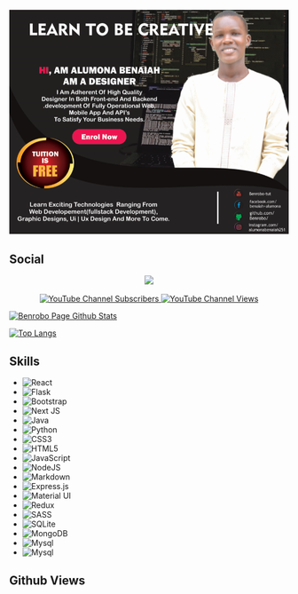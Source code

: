 ![alt text](https://github.com/Benrobo/Profile-Image/blob/main/Screenshot%20(190).png)

## Social

<p align="center">
  <img src="https://i.imgur.com/0QRyKo9.png" width="100px"/>
  <p align="center">
    <a href="https://www.youtube.com/channel/UCVzQyQe-OxsBpQY1jA2xo3w">
      <img alt="YouTube Channel Subscribers" src="https://img.shields.io/youtube/channel/subscribers/UCVzQyQe-OxsBpQY1jA2xo3w?color=red&logo=youtube&style=for-the-badge&labelColor=ce4630">
    </a>
    <a href="https://www.youtube.com/channel/UCVzQyQe-OxsBpQY1jA2xo3w">
      <img alt="YouTube Channel Views" src="https://img.shields.io/youtube/channel/views/UCVzQyQe-OxsBpQY1jA2xo3w?color=blue&label=View%20count&logo=youtube&style=for-the-badge&labelColor=0b689d">
    </a>
  </p>
</p>

<span>[![Benrobo Page Github Stats](https://github-readme-stats.vercel.app/api?username=benrobo&show_icons=true&theme=dracula)](https://github.com/benrobo/github-readme-stats)</span>

<span>[![Top Langs](https://github-readme-stats.vercel.app/api/top-langs/?username=benrobo&layout=compact)](https://github.com/benrobo/github-readme-stats)</span>
## Skills

- <img alt="React" src="https://img.shields.io/badge/react-%2320232a.svg?&style=for-the-badge&logo=react&logoColor=%2361DAFB"/>
- <img alt="Flask" src="https://img.shields.io/badge/flask-%23000.svg?&style=for-the-badge&logo=flask&logoColor=white"/>
- <img alt="Bootstrap" src="https://img.shields.io/badge/bootstrap-%23563D7C.svg?&style=for-the-badge&logo=bootstrap&logoColor=white"/>
- <img alt="Next JS" src="https://img.shields.io/badge/nextjs-%23000000.svg?&style=for-the-badge&logo=next.js&logoColor=white"/>
- <img alt="Java" src="https://img.shields.io/badge/java-%23ED8B00.svg?&style=for-the-badge&logo=java&logoColor=white"/>
- <img alt="Python" src="https://img.shields.io/badge/python-%2314354C.svg?&style=for-the-badge&logo=python&logoColor=white"/>
- <img alt="CSS3" src="https://img.shields.io/badge/css3-%231572B6.svg?&style=for-the-badge&logo=css3&logoColor=white"/>
- <img alt="HTML5" src="https://img.shields.io/badge/html5-%23E34F26.svg?&style=for-the-badge&logo=html5&logoColor=white"/>
- <img alt="JavaScript" src="https://img.shields.io/badge/javascript-%23323330.svg?&style=for-the-badge&logo=javascript&logoColor=%23F7DF1E"/>
- <img alt="NodeJS" src="https://img.shields.io/badge/node.js-%2343853D.svg?&style=for-the-badge&logo=node.js&logoColor=white"/>
- <img alt="Markdown" src="https://img.shields.io/badge/markdown-%23000000.svg?&style=for-the-badge&logo=markdown&logoColor=white"/>
- <img alt="Express.js" src="https://img.shields.io/badge/express.js-%23404d59.svg?&style=for-the-badge"/>
- <img alt="Material UI" src="https://img.shields.io/badge/materialui-%230081CB.svg?&style=for-the-badge&logo=material-ui&logoColor=white"/>
- <img alt="Redux" src="https://img.shields.io/badge/redux-%23593d88.svg?&style=for-the-badge&logo=redux&logoColor=white"/>
- <img alt="SASS" src="https://img.shields.io/badge/SASS-hotpink.svg?&style=for-the-badge&logo=SASS&logoColor=white"/>
- <img alt="SQLite" src ="https://img.shields.io/badge/sqlite-%2307405e.svg?&style=for-the-badge&logo=sqlite&logoColor=white"/>
- <img alt="MongoDB" src ="https://img.shields.io/badge/MongoDB-%234ea94b.svg?&style=for-the-badge&logo=mongodb&logoColor=white"/>
- <img alt="Mysql" src ="https://img.shields.io/badge/mysql-%23316192.svg?&style=for-the-badge&logo=postgresql&logoColor=white"/>
- <img alt="Mysql" src ="https://img.shields.io/badge/mysql-%23316192.svg?&style=for-the-badge&logo=postgresql&logoColor=white"/>

<h2>Github Views</h2>

<p align="center">
  <img src="https://komarev.com/ghpvc/?username=MayankVaswani100&color=7BD9F6&labelcolor=20232A" alt="">
</p>
<!--
**Benrobo/Benrobo** is a ✨ _special_ ✨ repository because its `README.md` (this file) appears on your GitHub profile.


Here are some ideas to get you started:

- 🔭 I’m currently working on ...
- 🌱 I’m currently learning ...
- 👯 I’m looking to collaborate on ...
- 🤔 I’m looking for help with ...
- 💬 Ask me about ...
- 📫 How to reach me: ...
- 😄 Pronouns: ...
- ⚡ Fun fact: ...
-->
